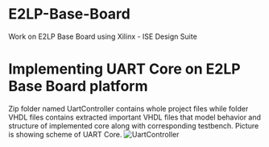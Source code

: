 # E2LP-Base-Board
Work on E2LP Base Board using Xilinx - ISE Design Suite

# Implementing UART Core on E2LP Base Board platform
Zip folder named UartController contains whole project files while folder VHDL files contains extracted important VHDL files that model behavior and structure of implemented core along with corresponding testbench.
Picture is showing scheme of UART Core.
![UartController](https://user-images.githubusercontent.com/61874962/116406371-e17e9d00-a830-11eb-885b-ee0e43137491.JPG)

